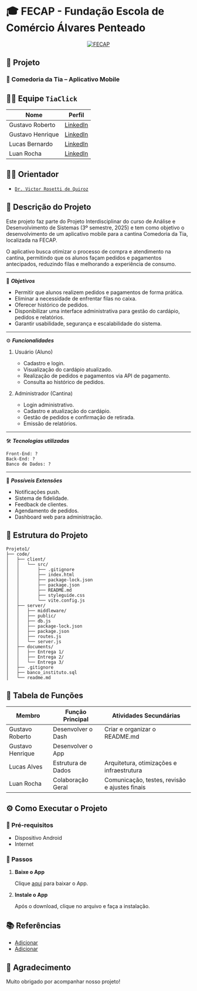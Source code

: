 
# 🎓 FECAP - Fundação Escola de Comércio Álvares Penteado

<p align="center">
  <a href="https://www.fecap.br/">
    <img src="https://encrypted-tbn0.gstatic.com/images?q=tbn:ANd9GcRhZPrRa89Kma0ZZogxm0pi-tCn_TLKeHGVxywp-LXAFGR3B1DPouAJYHgKZGV0XTEf4AE&usqp=CAU" alt="FECAP" />
  </a>
</p>

## 🧠 Projeto

### 📱 Comedoria da Tia – Aplicativo Mobile

## 👨‍💻 Equipe `TiaClick`

| Nome                 | Perfil                                                                    |
|----------------------|---------------------------------------------------------------------------|
| Gustavo Roberto      | [LinkedIn](https://www.linkedin.com/in/gustavo-roberto-0aa488288/)        |
| Gustavo Henrique     | [LinkedIn](https://www.linkedin.com/in/gustavo-henrique-da-silva-santos/) |
| Lucas Bernardo       | [LinkedIn](https://www.linkedin.com/in/lucas-alves-bernardo-093871252/)   |
| Luan Rocha           | [LinkedIn](https://www.linkedin.com/in/luanroccha13/)                     |

## 👨‍🏫 Orientador

- [`Dr. Victor Rosetti de Quiroz`](https://www.linkedin.com/in/victorbarq/?originalSubdomain=br)

## 📝 Descrição do Projeto

Este projeto faz parte do Projeto Interdisciplinar do curso de Análise e Desenvolvimento de Sistemas (3º semestre, 2025) e tem como objetivo o desenvolvimento de um aplicativo mobile para a cantina Comedoria da Tia, localizada na FECAP.

O aplicativo busca otimizar o processo de compra e atendimento na cantina, permitindo que os alunos façam pedidos e pagamentos antecipados, reduzindo filas e melhorando a experiência de consumo.

---

🎯 ***Objetivos***

- Permitir que alunos realizem pedidos e pagamentos de forma prática.
- Eliminar a necessidade de enfrentar filas no caixa.
- Oferecer histórico de pedidos.
- Disponibilizar uma interface administrativa para gestão do cardápio, pedidos e relatórios.
- Garantir usabilidade, segurança e escalabilidade do sistema.

---

⚙️ ***Funcionalidades***

1. Usuário (Aluno)
    - Cadastro e login.
    - Visualização do cardápio atualizado.
    - Realização de pedidos e pagamentos via API de pagamento.
    - Consulta ao histórico de pedidos.

2. Administrador (Cantina)
    - Login administrativo.
    - Cadastro e atualização do cardápio.
    - Gestão de pedidos e confirmação de retirada.
    - Emissão de relatórios.

---

🛠️ ***Tecnologias utilizadas***

```
Front-End: ?
Back-End: ?
Banco de Dados: ?
```

---

🚀 ***Possíveis Extensões***

- Notificações push.
- Sistema de fidelidade.
- Feedback de clientes.
- Agendamento de pedidos.
- Dashboard web para administração.

## 📁 Estrutura do Projeto

```
Projeto1/
├── code/
│   ├── client/
│   │   └── src/
│   │       ├── .gitignore
│   │       ├── index.html
│   │       ├── package-lock.json
│   │       ├── package.json
│   │       ├── README.md
│   │       ├── styleguide.css
│   │       └── vite.config.js
│   ├── server/
│   │   ├── middleware/
│   │   ├── public/
│   │   ├── db.js
│   │   ├── package-lock.json
│   │   ├── package.json
│   │   ├── routes.js
│   │   └── server.js
│   ├── documents/
│   │   ├── Entrega 1/
│   │   ├── Entrega 2/
│   │   └── Entrega 3/
│   ├── .gitignore
│   ├── banco_instituto.sql
│   └── readme.md
```

## 👥 Tabela de Funções

| Membro           | Função Principal      | Atividades Secundárias                                      |
|------------------|-----------------------|-------------------------------------------------------------|
| Gustavo Roberto  | Desenvolver o Dash    | Criar e organizar o README.md                               |
| Gustavo Henrique | Desenvolver o App     |                                                             |
| Lucas Alves      | Estrutura de Dados    | Arquitetura, otimizações e infraestrutura                   |
| Luan Rocha       | Colaboração Geral     | Comunicação, testes, revisão e ajustes finais               |

## ⚙️ Como Executar o Projeto

### 🔧 Pré-requisitos
- Dispositivo Android
- Internet

### 🚀 Passos

1. **Baixe o App**

    Clique [aqui]() para baixar o App.

2. **Instale o App**

    Após o download, clique no arquivo e faça a instalação.

## 📚 Referências

- [Adicionar]()
- [Adicionar]()

## 🙏 Agradecimento

Muito obrigado por acompanhar nosso projeto!
